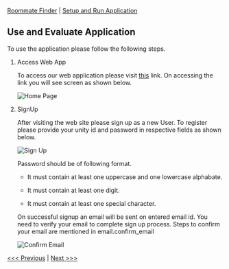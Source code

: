[Roommate Finder](../README.md) | [Setup and Run Application](/docs/Setup.md)

Use and Evaluate Application
----------------------------------

To use the application please follow the following steps.

1. Access Web App

    To access our web application please visit [this](https://serene-stream-12159.herokuapp.com/) link. On accessing the link you will see screen as shown below.
    
    ![Home Page](/screenshots/home.jpeg?raw=true "Home Page")

2. SignUp

    After visiting the web site please sign up as a new User. To register please provide your unity id and password in respective fields as shown below.

    ![Sign Up](/screenshots/signup.jpeg?raw=true "Sign Up")

    Password should be of following format.
    
    - It must contain at least one uppercase and one lowercase alphabate.
    
    - It must contain at least one digit.
    
    - It must contain at least one special character.

    On successful signup an email will be sent on entered email id. You need to verify your email to complete sign up process. Steps to confirm your email are mentioned in email.confirm_email

    ![Confirm Email](/screenshots/confirm_email.jpeg?raw=true "Confirm Email")

[<<< Previous](../README.md) | [Next >>>](/docs/Setup.md)